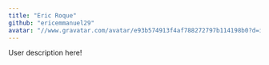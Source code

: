 ```yaml
---
title: "Eric Roque"
github: "ericemmanuel29"
avatar: "//www.gravatar.com/avatar/e93b574913f4af788272797b114198b0?d=identicon"
---
```


User description here!
